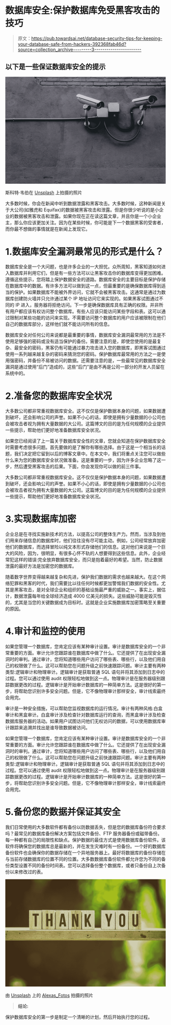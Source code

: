 # 数据库安全:保护数据库免受黑客攻击的技巧

> 原文：<https://pub.towardsai.net/database-security-tips-for-keeping-your-database-safe-from-hackers-392368fab46d?source=collection_archive---------3----------------------->

## 以下是一些保证数据库安全的提示

![](img/51700b0e8415bcc57d020937754ac109.png)

斯科特·韦伯在 [Unsplash](https://unsplash.com?utm_source=medium&utm_medium=referral) 上拍摄的照片

大多数时候，你会在新闻中听到数据泄露和黑客攻击。大多数时候，这种新闻是关于大公司(如雅虎和 Equifax)的数据被黑客攻击和泄露。但是你很少听说的是小企业的数据被黑客攻击和泄露。如果你现在正在读这篇文章，并且你是一个小企业主，那么你应该更加关注。因为在某些时候，你可能是下一个数据黑客的受害者，而你最不想做的事情就是在新闻上发现它。

# 1.数据库安全漏洞最常见的形式是什么？

数据库安全是一个大问题，也是许多企业的一大担忧。众所周知，黑客知道如何进入数据库并利用它们，但是有一些方法可以让黑客攻击你的数据库变得更加困难。遵循这些提示，您将踏上保护数据安全的道路。数据库安全的主要目标是保护存储在数据库中的数据。有许多方法可以做到这一点，但最重要的是确保数据库得到适当的保护。如果数据库不能被外界访问，它就不会被黑客攻击。这通常是通过为数据库创建防火墙并只允许通过某个 IP 地址访问它来实现的。如果黑客试图通过不同的 IP 进入，服务器将拒绝访问。下一步是确保数据库具有正确的权限。并非所有用户都应该有权访问整个数据库。有些人应该只能访问某些字段和表。这可以通过限制对某些功能的访问来实现。不需要访问整个数据库的用户应该被限制在他们自己的数据库部分，这样他们就不能访问所有的信息。

数据库安全对任何公司来说都是最重要的事情，数据库安全漏洞最常用的方法是不使用足够强的密码或没有适当保护的备份。需要注意的是，即使您使用的是最复杂、最安全的密码，黑客仍有可能通过暴力攻击进入您的数据库，即黑客试图通过使用一系列越来越复杂的密码来猜测您的密码。保护数据库最常用的方法之一是使用强密码，并备份不易被访问的数据。还需要注意的是，一些最常见的数据库安全漏洞是通过使用“后门”造成的，这些“后门”是由不再是公司一部分的开发人员留在系统中的。

# 2.准备您的数据库安全状况

大多数公司都非常重视数据库安全。这不仅仅是保护数据本身的问题，如果数据遭到破坏，还会影响公司的声誉。如果不小心的话，即使是拥有少量数据的小公司也会被攻击者视为拥有大量数据的大公司。这篇博文的目的是为任何规模的企业提供一些提示，帮助他们更好地准备数据库安全状况。

如果您已经阅读了上一篇关于数据库安全性的文章，您就会知道在保护数据库安全时需要考虑很多问题。首先要做的是了解你有哪些选择。由于这是一个相当长的话题，我们决定把它留到以后的博客文章中。在本文中，我们将重点关注您可以做些什么来为您的数据库安全状况做准备。这是重要的一步，因为许多企业忽略了这一步，然后遭受黑客攻击的后果。下面，你会发现你可以做的前三件事。

大多数公司都非常重视数据库安全。这不仅仅是保护数据本身的问题，如果数据遭到破坏，还会影响公司的声誉。如果不小心的话，即使是拥有少量数据的小公司也会被攻击者视为拥有大量数据的大公司。这篇博文的目的是为任何规模的企业提供一些提示，帮助他们更好地准备数据库安全状况。

# 3.实现数据库加密

企业总是在寻找实施新技术的方法，以提高公司的整体生产力。然而，当涉及到他们用来存储信息的数据库时，他们往往没有尽可能主动。例如，公司经常放弃加密他们的数据库，而选择冒险以纯文本形式存储他们的信息。这对他们来说是一个巨大的风险，因为，很明显，有很多心怀不轨的人想要得到这些信息。此外，企业经常犯这样的错误:完全放弃数据库安全，而只是抱着最好的希望。当然，防止数据泄露的最好方法是加密您的数据库。

随着数字世界变得越来越复杂和先进，保护我们数据的需求也越来越大。在这个网络犯罪和黑客的时代，我们需要比以往任何时候都更加警惕我们数据的安全性。尤其是黑客攻击，是对全球企业和组织的基础设施最严重的威胁之一。事实上，据估计，数据泄露每年给全球经济造成 4000 亿美元的损失。这些威胁可能是毁灭性的，尤其是当您的关键数据成为目标时。这就是企业实施数据库加密策略至关重要的原因。

# 4.审计和监控的使用

如果您管理一个数据库，您肯定应该有某种审计设置。审计是数据库安全的一个非常重要的方面。审计允许您跟踪谁在数据库中做了什么。它还提供了在出现安全漏洞时的审判。通过审计，您将知道哪些用户访问了哪些表、哪些行，以及他们用自己的权限做了什么。这可以帮助您在问题升级之前快速跟踪问题。审计主要有两种类型:逻辑审计和物理审计。逻辑审计是获取普通 SQL 语句并将其添加到日志中的过程。您可以通过使用 audit 权限轻松地做到这一点。物理审计是在服务器级别跟踪数据更改的过程。逻辑审计是开始审计数据库的一种简单方法。这是很好的第一步，将帮助您识别许多安全问题。但是，它不像物理审计那样安全，审计线索最终会用完。

审计是一种安全措施，可以帮助您监视数据库的运行情况。审计有两种风格:白盒审计和黑盒审计。白盒审计涉及检查针对数据库运行的查询，而黑盒审计涉及检查数据库服务器的活动。如果用户试图访问他们无权访问的数据，可以使用数据库审计跟踪来追溯并找出是谁导致数据被访问。

如果您管理一个数据库，您肯定应该有某种审计设置。审计是数据库安全的一个非常重要的方面。审计允许您跟踪谁在数据库中做了什么。它还提供了在出现安全漏洞时的审判。通过审计，您将知道哪些用户访问了哪些表、哪些行，以及他们用自己的权限做了什么。这可以帮助您在问题升级之前快速跟踪问题。审计主要有两种类型:逻辑审计和物理审计。逻辑审计是获取普通 SQL 语句并将其添加到日志中的过程。您可以通过使用 audit 权限轻松地做到这一点。物理审计是在服务器级别跟踪数据更改的过程。逻辑审计是开始审计数据库的一种简单方法。这是很好的第一步，将帮助您识别许多安全问题。但是，它不像物理审计那样安全，审计线索最终会用完。

# 5.备份您的数据并保证其安全

我们日常使用的大多数软件都有备份以防数据丢失，但是您的数据库备份符合要求吗？最常见的数据库备份解决方案包括文件备份、FTP 服务器备份或磁带备份。每一种都有自己的局限性和缺点。保护数据的最佳方式是使用数据库备份软件。该软件将确保您的数据库总是最新的，并在发生灾难时有一份备份。一个好的数据库备份软件也会确保你的数据存储在一个异地服务器上。最好将数据库的备份存储在与当前存储数据库的位置不同的位置。大多数数据库备份软件都允许您为不同的备份类型设置不同的备份时间表。您可以选择备份整个数据库，或者只备份自上次备份以来修改过的表。

![](img/f03515e31b076e234339390af861677d.png)

由 [Unsplash](https://unsplash.com?utm_source=medium&utm_medium=referral) 上的 [Alexas_Fotos](https://unsplash.com/@alexas_fotos?utm_source=medium&utm_medium=referral) 拍摄的照片

> **结论:**

保护数据库安全的第一步是制定一个清晰的计划，然后开始执行您的过程。